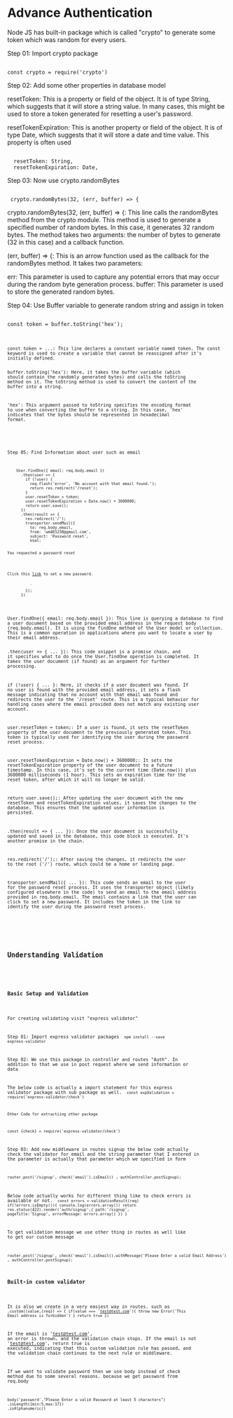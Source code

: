 <h1>Advance Authentication</h1>

<p>
Node JS has built-in package which is called "crypto" to generate some token which was random for every users.

Step 01: Import crypto package

<code>
const crypto = require('crypto')
</code>

Step 02: Add some other properties in database model

<p>
resetToken: This is a property or field of the object. It is of type String, which suggests that it will store a string value. In many cases, this might be used to store a token generated for resetting a user's password.

resetTokenExpiration: This is another property or field of the object. It is of type Date, which suggests that it will store a date and time value. This property is often used
</p>

<code>
  resetToken: String,
  resetTokenExpiration: Date,
</code>

Step 03: Now use crypto.randomBytes

<code>
 crypto.randomBytes(32, (err, buffer) => {
</code>

<p>
crypto.randomBytes(32, (err, buffer) => {: This line calls the randomBytes method from the crypto module. This method is used to generate a specified number of random bytes. In this case, it generates 32 random bytes. The method takes two arguments: the number of bytes to generate (32 in this case) and a callback function.

(err, buffer) => {: This is an arrow function used as the callback for the randomBytes method. It takes two parameters:

err: This parameter is used to capture any potential errors that may occur during the random byte generation process.
buffer: This parameter is used to store the generated random bytes.
</p>

Step 04: Use Buffer variable to generate random string and assign in token

<code>
const token = buffer.toString('hex');
<code>

<p>
const token = ...: This line declares a constant variable named token. The const keyword is used to create a variable that cannot be reassigned after it's initially defined.

buffer.toString('hex'): Here, it takes the buffer variable (which should contain the randomly generated bytes) and calls the toString method on it. The toString method is used to convert the content of the buffer into a string.

'hex': This argument passed to toString specifies the encoding format to use when converting the buffer to a string. In this case, 'hex' indicates that the bytes should be represented in hexadecimal format.
</p>

Step 05: Find Information about user such as email

<code>
    User.findOne({ email: req.body.email })
      .then(user => {
        if (!user) {
          req.flash('error', 'No account with that email found.');
          return res.redirect('/reset');
        }
        user.resetToken = token;
        user.resetTokenExpiration = Date.now() + 3600000;
        return user.save();
      })
      .then(result => {
        res.redirect('/');
        transporter.sendMail({
          to: req.body.email,
          from: 'wm401238@gmail.com',
          subject: 'Password reset',
          html: `
            <p>You requested a password reset</p>
            <p>Click this <a href="http://localhost:3000/reset/${token}">link</a> to set a new password.</p>
          `
        });
      })
</code>

<p>
User.findOne({ email: req.body.email }): This line is querying a database to find a user document based on the provided email address in the request body (req.body.email). It is using the findOne method of the User model or collection. This is a common operation in applications where you want to locate a user by their email address.

.then(user => { ... }): This code snippet is a promise chain, and it specifies what to do once the User.findOne operation is completed. It takes the user document (if found) as an argument for further processing.

if (!user) { ... }: Here, it checks if a user document was found. If no user is found with the provided email address, it sets a flash message indicating that no account with that email was found and redirects the user to the '/reset' route. This is a typical behavior for handling cases where the email provided does not match any existing user account.

user.resetToken = token;: If a user is found, it sets the resetToken property of the user document to the previously generated token. This token is typically used for identifying the user during the password reset process.

user.resetTokenExpiration = Date.now() + 3600000;: It sets the resetTokenExpiration property of the user document to a future timestamp. In this case, it's set to the current time (Date.now()) plus 3600000 milliseconds (1 hour). This sets an expiration time for the reset token, after which it will no longer be valid.

return user.save();: After updating the user document with the new resetToken and resetTokenExpiration values, it saves the changes to the database. This ensures that the updated user information is persisted.

.then(result => { ... }): Once the user document is successfully updated and saved in the database, this code block is executed. It's another promise in the chain.

res.redirect('/');: After saving the changes, it redirects the user to the root ('/') route, which could be a home or landing page.

transporter.sendMail({ ... }): This code sends an email to the user for the password reset process. It uses the transporter object (likely configured elsewhere in the code) to send an email to the email address provided in req.body.email. The email contains a link that the user can click to set a new password. It includes the token in the link to identify the user during the password reset process.
</p>
</p>

<h2>Understanding Validation</h2>

<p>
<h3>Basic Setup and Validation</h3>

For creating validating visit "express validator"

Step 01: Import express validator packages
<code>
npm install --save express-validator
</code>

Step 02: We use this package in controller and routes "Auth". In addition to that we use in 
post request where we send information or data

The below code is actually a import statement for this express validator package with sub package as well.
<code>
const expValidation = require('express-validator/check')

Other Code for extractiing other package

const {check} = require('express-validator/check')
</code>

Step 03: Add new middleware in routes signup the below code actually check the validator for email and the string parameter that I entered in the parameter is actually that parameter which we specified in form

<code>
router.post('/signup', check('email').isEmail() , authController.postSignup);
</code>

Below code actually works for different thing like to check errors is available or not.
<code>
 const errors = validationResult(req)
  if(!errors.isEmpty()){
    console.log(errors.array())
    return res.status(422).render('auth/signup',{
      path:'/signup',
      pageTitle:'Signup',
      errorMessage: errors.array()
    })
  }
</code>

To get validation message we use other thing in routes as well like to get our custom message

<code>
router.post('/signup', check('email').isEmail().withMessage('Please Enter a valid Email Address') , authController.postSignup);
</code>


<h3>Built-in custom validator</h3>

It is also we create in a very easiest way in routes. such as
<code>
.custom((value,{req}) => {
    if(value === 'test@test.com'){
        throw new Error('This Email address is forbidden')
    }
    return true
})
</code>

If the email is 'test@test.com', an error is thrown, and the validation chain stops.
If the email is not 'test@test.com', return true is executed, indicating that this custom validation rule has passed, and the validation chain continues to the next rule or middleware.


If we want to validate password then we use body instead of check method due to some several reasons. because we get password from req.body

<code>
body('password',"Please Enter a valid Password at least 5 characters")
.isLength({min:5,max:17})
.isAlphanumeric()
</code>


</p>










